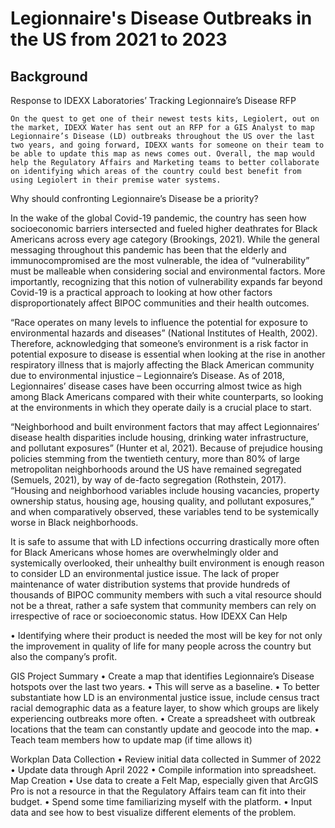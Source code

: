 # Legionnaire's Disease Outbreaks in the US from 2021 to 2023

## Background
Response to IDEXX Laboratories’ Tracking Legionnaire’s Disease RFP

	On the quest to get one of their newest tests kits, Legiolert, out on the market, IDEXX Water has sent out an RFP for a GIS Analyst to map Legionnaire’s Disease (LD) outbreaks throughout the US over the last two years, and going forward, IDEXX wants for someone on their team to be able to update this map as news comes out. Overall, the map would help the Regulatory Affairs and Marketing teams to better collaborate on identifying which areas of the country could best benefit from using Legiolert in their premise water systems. 

Why should confronting Legionnaire’s Disease be a priority?

In the wake of the global Covid-19 pandemic, the country has seen how socioeconomic barriers intersected and fueled higher deathrates for Black Americans across every age category (Brookings, 2021). While the general messaging throughout this pandemic has been that the elderly and immunocompromised are the most vulnerable, the idea of “vulnerability” must be malleable when considering social and environmental factors. More importantly, recognizing that this notion of vulnerability expands far beyond Covid-19 is a practical approach to looking at how other factors disproportionately affect BIPOC communities and their health outcomes.

“Race operates on many levels to influence the potential for exposure to environmental hazards and diseases” (National Institutes of Health, 2002). Therefore, acknowledging that someone’s environment is a risk factor in potential exposure to disease is essential when looking at the rise in another respiratory illness that is majorly affecting the Black American community due to environmental injustice – Legionnaire’s Disease. As of 2018, Legionnaires’ disease cases have been occurring almost twice as high among Black Americans compared with their white counterparts, so looking at the environments in which they operate daily is a crucial place to start.

“Neighborhood and built environment factors that may affect Legionnaires’ disease health disparities include housing, drinking water infrastructure, and pollutant exposures” (Hunter et al, 2021). Because of prejudice housing policies stemming from the twentieth century, more than 80% of large metropolitan neighborhoods around the US have remained segregated (Semuels, 2021), by way of de-facto segregation (Rothstein, 2017). “Housing and neighborhood
variables include housing vacancies, property ownership status, housing age, housing quality, and pollutant exposures,” and when comparatively observed, these variables tend to be systemically worse in Black neighborhoods.

It is safe to assume that with LD infections occurring drastically more often for Black Americans whose homes are overwhelmingly older and systemically overlooked, their unhealthy built environment is enough reason to consider LD an environmental justice issue. The lack of proper maintenance of water distribution systems that provide hundreds of thousands of BIPOC community members with such a vital resource should not be a threat, rather a safe system that community members can rely on irrespective of race or socioeconomic status.
How IDEXX Can Help

•	Identifying where their product is needed the most will be key for not only the improvement in quality of life for many people across the country but also the company’s profit.

GIS Project Summary
•	Create a map that identifies Legionnaire’s Disease hotspots over the last two years.
          •	This will serve as a baseline. 
          • To better substantiate how LD is an environmental justice issue, include census tract racial demographic data as a feature layer, to show which groups are likely experiencing outbreaks more often.
•	Create a spreadsheet with outbreak locations that the team can constantly update and geocode into the map.
•	Teach team members how to update map (if time allows it)

Workplan
Data Collection
•	Review initial data collected in Summer of 2022
          • Update data through April 2022
	        • Compile information into spreadsheet.
Map Creation
•	Use data to create a Felt Map, especially given that ArcGIS Pro is not a resource in that the Regulatory Affairs team can fit into their budget.
          •	Spend some time familiarizing myself with the platform.
          • Input data and see how to best visualize different elements of the problem.
